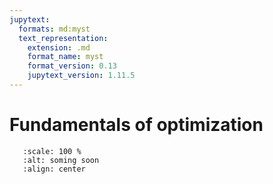 ```yaml
---
jupytext:
  formats: md:myst
  text_representation:
    extension: .md
    format_name: myst
    format_version: 0.13
    jupytext_version: 1.11.5
---
```


# Fundamentals of optimization

```{image} _static/img/coming_soon.png
   :scale: 100 %
   :alt: soming soon
   :align: center
```

